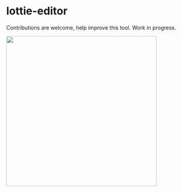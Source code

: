 # lottie-editor

Contributions are welcome, help improve this tool. Work in progress.

<img src="demo.gif" width="400">
